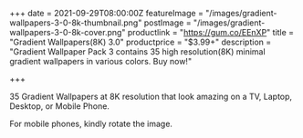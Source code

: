 +++
date = 2021-09-29T08:00:00Z
featureImage = "/images/gradient-wallpapers-3-0-8k-thumbnail.png"
postImage = "/images/gradient-wallpapers-3-0-8k-cover.png"
productlink = "https://gum.co/EEnXP"
title = "Gradient Wallpapers(8K) 3.0"
productprice = "$3.99+"
description = "Gradient Wallpaper Pack 3 contains 35 high resolution(8K) minimal gradient wallpapers in various colors. Buy now!"

+++

35 Gradient Wallpapers at 8K resolution that look amazing on a TV, Laptop, Desktop, or Mobile Phone.

For mobile phones, kindly rotate the image.
